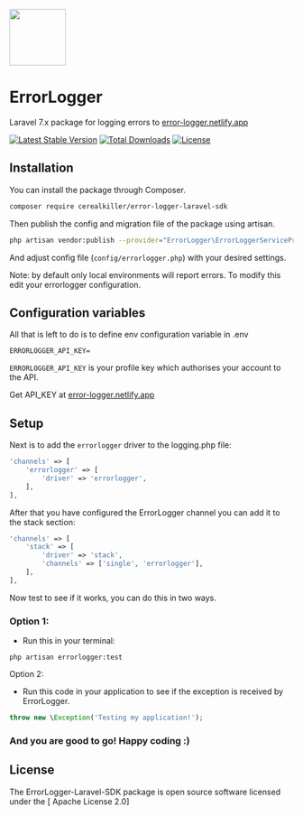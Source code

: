 <p align="left">
<img src="https://error-logger.netlify.app/assets/images/official.svg" width="100" />
</p>
<h1>ErrorLogger</h1>

Laravel 7.x package for logging errors to [error-logger.netlify.app](https://error-logger.netlify.app)

[![Latest Stable Version](https://poser.pugx.org/cerealkiller/error-logger-laravel-sdk/v)](//packagist.org/packages/cerealkiller/error-logger-laravel-sdk)
[![Total Downloads](https://poser.pugx.org/cerealkiller/error-logger-laravel-sdk/downloads)](//packagist.org/packages/cerealkiller/error-logger-laravel-sdk)
[![License](https://poser.pugx.org/cerealkiller/error-logger-laravel-sdk/license)](//packagist.org/packages/cerealkiller/error-logger-laravel-sdk)

## Installation 
You can install the package through Composer.
```bash
composer require cerealkiller/error-logger-laravel-sdk
```

Then publish the config and migration file of the package using artisan.
```bash
php artisan vendor:publish --provider="ErrorLogger\ErrorLoggerServiceProvider"
```
And adjust config file (`config/errorlogger.php`) with your desired settings.

Note: by default only local environments will report errors. To modify this edit your errorlogger configuration.

## Configuration variables
All that is left to do is to define  env configuration variable in .env

```
ERRORLOGGER_API_KEY=
```
`ERRORLOGGER_API_KEY` is your profile key which authorises your account to the API.

Get API_KEY at [error-logger.netlify.app](https://error-logger.netlify.app)

## Setup

Next is to add the ```errorlogger``` driver to the logging.php file:
```php
'channels' => [
    'errorlogger' => [
        'driver' => 'errorlogger',
    ],
],
```

After that you have configured the ErrorLogger channel you can add it to the stack section:
```php
'channels' => [
    'stack' => [
        'driver' => 'stack',
        'channels' => ['single', 'errorlogger'],
    ],
],
```

Now test to see if it works, you can do this in two ways.

### Option 1:
 -  Run this in your terminal:
 
```shell script
php artisan errorlogger:test
```

Option 2:

- Run this code in your application to see if the exception is received by ErrorLogger.

```php
throw new \Exception('Testing my application!');
```

### And you are good to go! Happy coding :)


## License
The ErrorLogger-Laravel-SDK package is open source software licensed under the [ Apache License 2.0]
